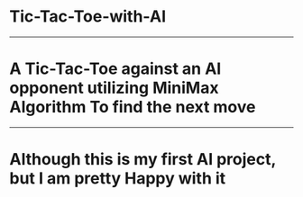 # Tic-Tac-Toe-with-AI

---

# A Tic-Tac-Toe against an AI opponent utilizing MiniMax Algorithm To find the next move

---
# Although this is my first AI project, but I am pretty Happy with it